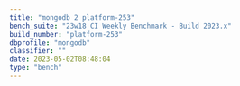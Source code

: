 ```yaml
---
title: "mongodb 2 platform-253"
bench_suite: "23w18 CI Weekly Benchmark - Build 2023.x"
build_number: "platform-253"
dbprofile: "mongodb"
classifier: ""
date: 2023-05-02T08:48:04
type: "bench"
---
```

